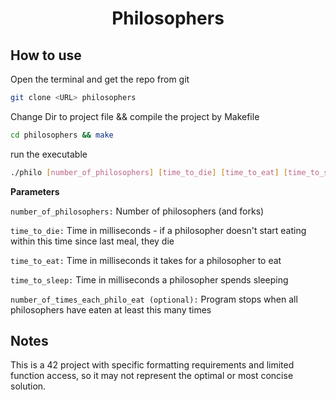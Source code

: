 <h1 align="center"> Philosophers </h1>

## How to use

Open the terminal and get the repo from git
```bash
git clone <URL> philosophers
```

Change Dir to project file && compile the project by Makefile
```bash
cd philosophers && make
```

run the executable
```bash
./philo [number_of_philosophers] [time_to_die] [time_to_eat] [time_to_sleep] [optional: number_of_times_each_philo_eat]
```

**Parameters**

`number_of_philosophers:` Number of philosophers (and forks)

`time_to_die:` Time in milliseconds - if a philosopher doesn't start eating within this time since last meal, they die

`time_to_eat:` Time in milliseconds it takes for a philosopher to eat

`time_to_sleep:` Time in milliseconds a philosopher spends sleeping

`number_of_times_each_philo_eat (optional):` Program stops when all philosophers have eaten at least this many times

## Notes

This is a 42 project with specific formatting requirements and limited function access, so it may not represent the optimal or most concise solution.
